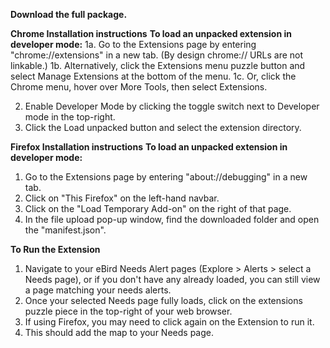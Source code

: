 **Download the full package.**

**Chrome Installation instructions**
**To load an unpacked extension in developer mode:**
  1a. Go to the Extensions page by entering "chrome://extensions" in a new tab. (By design chrome:// URLs are not linkable.)
  1b. Alternatively, click the Extensions menu puzzle button and select Manage Extensions at the bottom of the menu.
  1c. Or, click the Chrome menu, hover over More Tools, then select Extensions.
  
  2. Enable Developer Mode by clicking the toggle switch next to Developer mode in the top-right.
  3. Click the Load unpacked button and select the extension directory.

**Firefox Installation instructions**
**To load an unpacked extension in developer mode:**
  1. Go to the Extensions page by entering "about://debugging" in a new tab.
  2. Click on "This Firefox" on the left-hand navbar.
  3. Click on the "Load Temporary Add-on" on the right of that page.
  4. In the file upload pop-up window, find the downloaded folder and open the "manifest.json".

**To Run the Extension**
  1. Navigate to your eBird Needs Alert pages (Explore > Alerts > select a Needs page), or if you don't have any already loaded, you can still view a page matching your needs alerts.
  2. Once your selected Needs page fully loads, click on the extensions puzzle piece in the top-right of your web browser.
  3. If using Firefox, you may need to click again on the Extension to run it.
  4. This should add the map to your Needs page.
